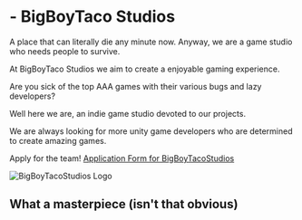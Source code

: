 # - BigBoyTaco Studios

A place that can literally die any minute now. Anyway, we are a game studio who needs people to survive.

At BigBoyTaco Studios we aim to create a enjoyable gaming experience.

Are you sick of the top AAA games with their various bugs and lazy developers?

Well here we are, an indie game studio devoted to our projects.

We are always looking for more unity game developers who are determined to create amazing games.

Apply for the team! [Application Form for BigBoyTacoStudios](https://docs.google.com/forms/d/e/1FAIpQLSdyemEPovRbxOTL7I-UHOYrGblIZU5K12ZJpXLh6p0DJLUFJQ/viewform?usp=sf_link)

![BigBoyTacoStudios Logo](https://bigboytacostudios.github.io/images/Logo.png)

## What a masterpiece (isn't that obvious)
